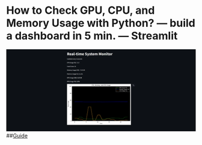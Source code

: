 # How to Check GPU, CPU, and Memory Usage with Python? — build a dashboard in 5 min. — Streamlit

![img1.png](https://github.com/YodaGitMaster/medium-streamlit-dashboard/raw/main/1%20FMmrUAJKKrbif6bnypFbGA.webp)
##[Guide](https://medium.com/@francesco.cozzolino/how-to-check-gpu-cpu-and-memory-usage-with-python-build-a-dashboard-in-5-min-1cb53f83cef7)
